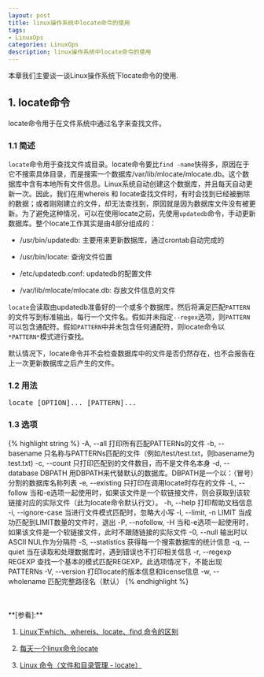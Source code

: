 ```yaml
---
layout: post
title: linux操作系统中locate命令的使用
tags:
- LinuxOps
categories: LinuxOps
description: linux操作系统中locate命令的使用
---
```


本章我们主要谈一谈Linux操作系统下locate命令的使用.



<!-- more -->


## 1. locate命令

locate命令用于在文件系统中通过名字来查找文件。

### 1.1 简述

```locate```命令用于查找文件或目录。locate命令要比```find -name```快得多，原因在于它不搜索具体目录，而是搜索一个数据库/var/lib/mlocate/mlocate.db。这个数据库中含有本地所有文件信息。Linux系统自动创建这个数据库，并且每天自动更新一次。因此，我们在用whereis 和 locate查找文件时，有时会找到已经被删除的数据；或者刚刚建立的文件，却无法查找到，原因就是因为数据库文件没有被更新。为了避免这种情况，可以在使用locate之前，先使用```updatedb```命令，手动更新数据库。整个locate工作其实是由4部分组成的：

* /usr/bin/updatedb: 主要用来更新数据库，通过crontab自动完成的

* /usr/bin/locate: 查询文件位置

* /etc/updatedb.conf: updatedb的配置文件

* /var/lib/mlocate/mlocate.db: 存放文件信息的文件

 
```locate```会读取由updatedb准备好的一个或多个数据库，然后将满足匹配```PATTERN```的文件写到标准输出，每行一个文件名。假如并未指定```--regex```选项，则```PATTERN```可以包含通配符。假如```PATTERN```中并未包含任何通配符，则locate命令以```*PATTERN*```模式进行查找。

默认情况下，locate命令并不会检查数据库中的文件是否仍然存在，也不会报告在上一次更新数据库之后产生的文件。

### 1.2 用法
<pre>
locate [OPTION]... [PATTERN]...
</pre>

### 1.3 选项
{% highlight string %}
-A, --all               打印所有匹配PATTERNs的文件
-b, --basename          只名称与PATTERNs匹配的文件（例如/test/test.txt，则basename为test.txt)
-c, --count             只打印匹配到的文件数目，而不是文件名本身
-d, --database DBPATH   用DBPATH来代替默认的数据库。DBPATH是一个以：（冒号）分割的数据库名称列表
-e, --existing          只打印在调用locate时存在的文件
-L, --follow            当和-e选项一起使用时，如果该文件是一个软链接文件，则会获取到该软链接对应的实际文件（此为locate命令默认行文）。
-h, --help              打印帮助文档信息
-i, --ignore-case       当进行文件模式匹配时，忽略大小写
-l, --limit, -n LIMIT   当成功匹配到LIMIT数量的文件时，退出
-P, --nofollow, -H      当和-e选项一起使用时，如果该文件是一个软链接文件，此时不跟随链接的实际文件
-0, --null              输出时以ASCII NUL作为分隔符
-S, --statistics        获得每一个搜索数据库的统计信息
-q, --quiet             当在读取和处理数据库时，遇到错误也不打印相关信息
-r, --regexp REGEXP     查找一个基本的模式匹配REGEXP。此选项情况下，不能出现PATTERNs
-V, --version           打印locate的版本信息和license信息
-w, --wholename         匹配完整路径名（默认）
{% endhighlight %}



<br />
<br />
**[参看]:**

1. [Linux下which、whereis、locate、find 命令的区别](http://blog.chinaunix.net/uid-20554039-id-3035417.html)

2. [每天一个linux命令:locate](https://www.cnblogs.com/xqzt/p/5426666.html)

3. [Linux 命令（文件和目录管理 - locate）](http://blog.csdn.net/liang19890820/article/details/53285624)
<br />
<br />
<br />






